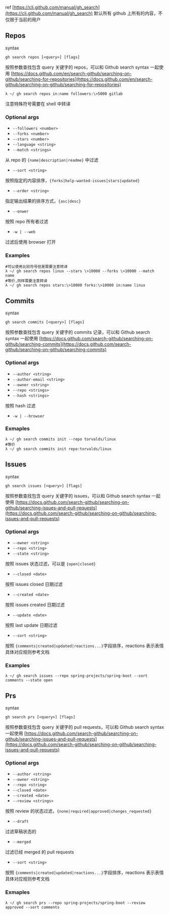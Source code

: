 ref
[https://cli.github.com/manual/gh_search](https://cli.github.com/manual/gh_search)
默认所有 github 上所有的内容，不仅限于当前的用户
## Repos
syntax
```
gh search repos [<query>] [flags]
```
按照参数查找包含 query 关键字的 repos，可以和 Github search syntax 一起使用
[https://docs.github.com/en/search-github/searching-on-github/searching-for-repositories](https://docs.github.com/en/search-github/searching-on-github/searching-for-repositories)
```
λ ~/ gh search repos in:name followers:\>5000 gitlab
```
注意特殊符号需要在 shell 中转译
### Optional args

- `--followers <number>`
- `--forks <number>`
- `--stars <number>`
- `--language <string>`
- `--match <strings>`

从 repo 的 `{name|description|readme}` 中过滤

- `--sort <string>`

按照指定的内容排序，`{forks|help-wanted-issues|stars|updated}`

- `--order <string>`

指定输出结果的排序方式，`{asc|desc}`

- `--onwer`

按照 repo 所有者过滤

- `-w | --web`

过滤后使用 browser 打开
### Examples
```
#可以使用比较符号但是需要注意转译
λ ~/ gh search repos linux --stars \>10000 --forks \>10000 --match name
#等价,同样需要注意转译
λ ~/ gh search repos stars:\>10000 forks:\>10000 in:name linux
```
## Commits
syntax
```
gh search commits [<query>] [flags]
```
按照参数查找包含 query 关键字的 commits 记录，可以和 Github search syntax 一起使用
[https://docs.github.com/search-github/searching-on-github/searching-commits](https://docs.github.com/search-github/searching-on-github/searching-commits)
### Optional args

- `--author <string>`
- `--author-email <string>`
- `--owner <string>`
- `--repo <strings>`
- `--hash <strings>`

按照 hash 过滤

- `-w | --browser`
### Exmaples
```
λ ~/ gh search commits init --repo torvalds/linux 
#等价
λ ~/ gh search commits init repo:torvalds/linux 
```
## Issues
syntax
```
gh search issues [<query>] [flags]
```
按照参数查找包含 query 关键字的 issues，可以和 Github search syntax 一起使用
[https://docs.github.com/search-github/searching-on-github/searching-issues-and-pull-requests](https://docs.github.com/search-github/searching-on-github/searching-issues-and-pull-requests)
### Optional args

- `--owner <string>`
- `--repo <string>`
- `--state <string>`

按照 issues 状态过滤，可以是 `{open|closed}`

- `--closed <date>`

按照 issues closed 日期过滤

- `--created <date>`

按照 issues created 日期过滤

- `--update <date>`

按照 last update 日期过滤

- `--sort <string>`

按照 `{comments|created|updated|reactions...}`字段排序，reactions 表示表情具体对应规则参考文档
### Examples
```
λ ~/ gh search issues --repo spring-projects/spring-boot --sort comments --state open
```
## Prs
syntax
```
gh search prs [<query>] [flags]
```
按照参数查找包含 query 关键字的 pull requests，可以和 Github search syntax 一起使用
[https://docs.github.com/search-github/searching-on-github/searching-issues-and-pull-requests](https://docs.github.com/search-github/searching-on-github/searching-issues-and-pull-requests)
### Optional args

- `--author <string>`
- `--owner <string>`
- `--repo <string>`
- `--closed <date>`
- `--created <date>`
- `--review <strings>`

按照 review 的状态过滤，`{none|required|approved|changes_requested}`

- `--draft`

过滤草稿状态的

- `--merged`

过滤已经 merged 的 pull requests

- `--sort <string>`

按照 `{comments|created|updated|reactions...}`字段排序，reactions 表示表情具体对应规则参考文档
### Exmaples
```
λ ~/ gh search prs --repo spring-projects/spring-boot --review approved --sort comments
```
